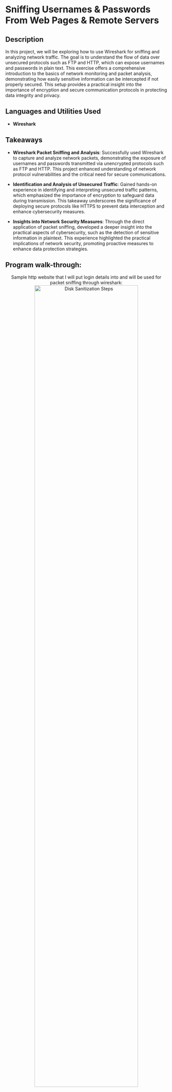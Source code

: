 <h1>Sniffing Usernames & Passwords From Web Pages & Remote Servers</h1>


<h2>Description</h2>
In this project, we will be exploring how to use Wireshark for sniffing and analyzing network traffic. The goal is to understand the flow of data over unsecured protocols such as FTP and HTTP, which can expose usernames and passwords in plain text. This exercise offers a comprehensive introduction to the basics of network monitoring and packet analysis, demonstrating how easily sensitive information can be intercepted if not properly secured. This setup provides a practical insight into the importance of encryption and secure communication protocols in protecting data integrity and privacy. <br />


<h2>Languages and Utilities Used</h2>

- <b>Wireshark</b> 

<h2>Takeaways</h2>

- <b>Wireshark Packet Sniffing and Analysis</b>: Successfully used Wireshark to capture and analyze network packets, demonstrating the exposure of usernames and passwords transmitted via unencrypted protocols such as FTP and HTTP. This project enhanced understanding of network protocol vulnerabilities and the critical need for secure communications.

- <b>Identification and Analysis of Unsecured Traffic</b>: Gained hands-on experience in identifying and interpreting unsecured traffic patterns, which emphasized the importance of encryption to safeguard data during transmission. This takeaway underscores the significance of deploying secure protocols like HTTPS to prevent data interception and enhance cybersecurity measures.

- <b>Insights into Network Security Measures</b>: Through the direct application of packet sniffing, developed a deeper insight into the practical aspects of cybersecurity, such as the detection of sensitive information in plaintext. This experience highlighted the practical implications of network security, promoting proactive measures to enhance data protection strategies.


<h2>Program walk-through:</h2>

<p align="center">
Sample http website that I will put login details into and will be used for packet sniffing through wireshark: <br/>
<img src="samplesite.PNG" height="80%" width="80%" alt="Disk Sanitization Steps"/>
<br />
<br />I used the http filter to narrow the traffic down to show only http packets:  <br/>
<img src="http filter.PNG" height="80%" width="80%" alt="Disk Sanitization Steps"/>
<br />
<br />
I next used the GET request method filter to help me identify the login request made from the sample website: <br/>
<img src="GET request filter.PNG" height="80%" width="80%" alt="Disk Sanitization Steps"/>
<br />
<br />
To further narrow down the packet search, I used the POST method request filter to locate the packet containing the form data from the login page on the website:  <br/>
<img src="POST request filter.PNG" height="80%" width="80%" alt="Disk Sanitization Steps"/>
<br />
<br />
After applying all the necessary filters, we find the packet containing the form data and locate the username and password I created and used to login to the sample website within the bottom left hand side of the screenshot:  <br/>
<img src="UN&P detected.PNG" height="80%" width="80%" alt="Disk Sanitization Steps"/>
<br />
<br />
Getting now into FTP packet analysis, I first used a filter to narrow down traffic that should only be coing through port 21 and is either TCP or FTP:  <br/>
<img src="tcp and port filter.PNG" height="80%" width="80%" alt="Disk Sanitization Steps"/>
<br />
<br />
Since FTP is the main protocol that is to be analyzed here, I used the FTP filter to show only packets containing the FTP protocol :  <br/>
<img src="ftp filter.PNG" height="80%" width="80%" alt="Disk Sanitization Steps"/>
<br />
<br />
Successful verification of code executing and identifying 'admin' as the password stored within the hash:  <br/>
<img src="ftp response filter.PNG" height="80%" width="80%" alt="Disk Sanitization Steps"/>
<br />
<br />
Successful verification of code executing and identifying 'admin' as the password stored within the hash:  <br/>
<img src="ftp request arg filter.PNG" height="80%" width="80%" alt="Disk Sanitization Steps"/>
<br />
<br />
Successful verification of code executing and identifying 'admin' as the password stored within the hash:  <br/>
<img src="acc info&actions through tcp stream.PNG" height="80%" width="80%" alt="Disk Sanitization Steps"/>
<br />
<br />
</p>


<!--
 ```diff   
- text in red
+ text in green
! text in orange
# text in gray
@@ text in purple (and bold)@@
```
--!>
